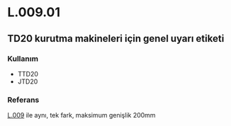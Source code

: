 # L.009.01

## TD20 kurutma makineleri için genel uyarı etiketi

### Kullanım

* TTD20
* JTD20

### Referans

[L.009](./L.009.md) ile aynı, tek fark, maksimum genişlik 200mm
